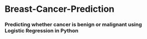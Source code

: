# Breast-Cancer-Prediction

### Predicting whether cancer is benign or malignant using Logistic Regression in Python
